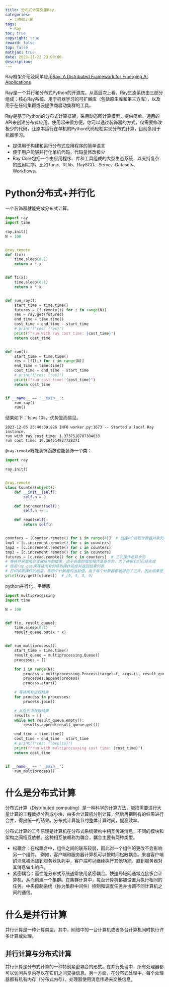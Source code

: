 ```yaml
---
title: 分布式计算引擎Ray
categories:
  - 分布式计算
tags:
  - Ray
toc: true
copyright: true
reward: false
top: false
mathjax: true
date: 2023-11-22 23:00:00
description:
---
```


Ray框架介绍及简单应用[Ray: A Distributed Framework for Emerging AI Applications](https://arxiv.org/pdf/1712.05889.pdf)
<!--more-->

Ray是一个并行和分布式Python的开源库。从高层次上看，Ray生态系统由三部分组成：核心Ray系统、用于机器学习的可扩展库（包括原生库和第三方库），以及用于在任何集群或云提供商启动集群的工具。

Ray是基于Python的分布式计算框架，采用动态图计算模型，提供简单、通用的API来创建分布式应用。使用起来很方便，你可以通过装饰器的方式，仅需要修改极少的代码，让原本运行在单机的Python代码轻松实现分布式计算，目前多用于机器学习。
- 提供用于构建和运行分布式应用程序的简单语言
- 便于用户能够并行化单机代码，代码量修改极少
- Ray Core包括一个由应用程序、库和工具组成的大型生态系统，以支持复杂的应用程序。比如Tune、RLlib、RaySGD、Serve、Datasets、Workflows。


# Python分布式+并行化

一个装饰器就能完成分布式计算。

```python
import ray
import time

ray.init()
N = 100


@ray.remote
def f(x):
    time.sleep(0.1)
    return x * x


def f1(x):
    time.sleep(0.1)
    return x * x


def run_ray():
    start_time = time.time()
    futures = [f.remote(i) for i in range(N)]
    res = ray.get(futures)
    end_time = time.time()
    cost_time = end_time - start_time
    # print(f"res: {res}")
    print(f"run with ray cost time: {cost_time}")
    return cost_time


def run():
    start_time = time.time()
    res = [f1(i) for i in range(N)]
    end_time = time.time()
    cost_time = end_time - start_time
    # print(f"res: {res}")
    print(f"run cost time: {cost_time}")
    return cost_time


if __name__ == '__main__':
    run_ray()
    run()
```

结果如下：1s vs 10s，优势显而易见。
```
2023-12-05 23:48:39,826	INFO worker.py:1673 -- Started a local Ray instance.
run with ray cost time: 1.3737518787384033
run cost time: 10.364514827728271
```

`@ray.remote`既能装饰函数也能装饰一个类：

```python
import ray

ray.init()


@ray.remote
class Counter(object):
    def __init__(self):
        self.n = 0

    def increment(self):
        self.n += 1

    def read(self):
        return self.n


counters = [Counter.remote() for i in range(4)]  # 创建4个远程计数器对象列表
tmp1 = [c.increment.remote() for c in counters]  
tmp2 = [c.increment.remote() for c in counters]
tmp3 = [c.increment.remote() for c in counters]
futures = [c.read.remote() for c in counters]  # 三次操作是异步的
# 等待并获取所有读取操作的结果，由于前面的增加操作是异步的，为了确保它们已经完成
# 使用ray.get来等待所有的读取操作完成并返回结果列表
# 打印读取操作的结果，即四个计数器的当前值。由于每个计数器都被增加了三次，因此结果是[3, 3, 3, 3]
print(ray.get(futures))  # [3, 3, 3, 3]  
```

python并行化，平替版
```python
import multiprocessing
import time

N = 100


def f(x, result_queue):
    time.sleep(0.1)
    result_queue.put(x * x)


def run_multiprocess():
    start_time = time.time()
    result_queue = multiprocessing.Queue()
    processes = []

    for i in range(N):
        process = multiprocessing.Process(target=f, args=(i, result_queue))
        processes.append(process)
        process.start()

    # 等待所有进程结束
    for process in processes:
        process.join()

    # 从队列中获取结果
    results = []
    while not result_queue.empty():
        results.append(result_queue.get())

    end_time = time.time()
    cost_time = end_time - start_time
    # print(f"res: {results}")
    print(f"run with multiprocessing cost time: {cost_time}")
    return cost_time


if __name__ == '__main__':
    run_multiprocess()
```


# 什么是分布式计算
分布式计算（Distributed computing）是一种科学的计算方法，能把需要进行大量计算的工程数据分割成小块，由多台计算机分别计算，然后再把所有的结果进行合并，得出统一的结果。分布式计算能节约整体计算时间，提高效率。

分布式计算的工作原理是计算机在分布式系统架构中相互传递消息，不同的模块和架构之间相互依赖。这种相互依赖称为耦合，耦合主要有两种类型。
- 松耦合：在松耦合中，组件之间的联系较弱，因此对一个组件的更改不会影响另一个组件。  例如，客户端和服务器计算机可以按时间松散耦合。来自客户端的消息被添加到服务器队列中，客户端可以继续执行其他功能，直到服务器对其消息做出响应。
- 紧密耦合：高性能分布式系统通常使用紧密耦合。快速局域网通常连接多台计算机，从而创建一个集群。在集群计算中，每台计算机都被设置为执行相同的任务。中央控制系统（称为集群中间件）控制和调度任务并协调不同计算机之间的通信。

# 什么是并行计算
并行计算是一种计算类型，其中，网络中的一台计算机或者多台计算机同时执行许多计算或处理。

## 并行计算与分布式计算
并行计算是分布式计算的一种特别紧密耦合的形式。在并行处理中，所有处理器都可以访问共享内存以在它们之间交换信息。另一方面，在分布式处理中，每个处理器都有私有内存（分布式内存）。处理器使用消息传递来交换信息。





